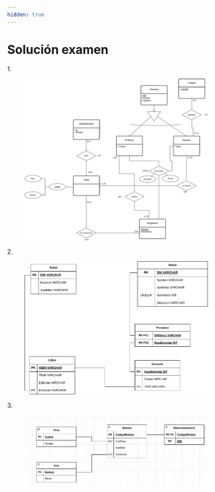 ```yaml
---
hidden: true
---
```


# Solución examen

1\.



<figure><img src=".gitbook/assets/ej1.png" alt=""><figcaption></figcaption></figure>

2\.



<figure><img src=".gitbook/assets/ej2.png" alt=""><figcaption></figcaption></figure>

3\.

<figure><img src=".gitbook/assets/image (136).png" alt=""><figcaption></figcaption></figure>
